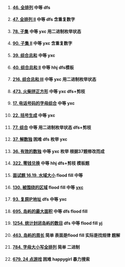 1.  #### [46. 全排列](https://leetcode-cn.com/problems/permutations/) 中等 dfs

2.  #### [47. 全排列 II](https://leetcode-cn.com/problems/permutations-ii/) 中等 dfs 含重复数字

3.  #### [78. 子集](https://leetcode-cn.com/problems/subsets/) 中等 yxc 用二进制枚举状态 

4.  #### [90. 子集 II](https://leetcode-cn.com/problems/subsets-ii/) 中等 yxc 含重复数字

5.  #### [39. 组合总和](https://leetcode-cn.com/problems/combination-sum/) 中等 yxc

6.  #### [40. 组合总和 II](https://leetcode-cn.com/problems/combination-sum-ii/) 中等 hhj  dfs模板

7.  #### [216. 组合总和 III](https://leetcode-cn.com/problems/combination-sum-iii/) 中等 yxc 用二进制枚举状态

8.  #### [473. 火柴拼正方形](https://leetcode-cn.com/problems/matchsticks-to-square/) 中等 yxc dfs+剪枝

9.  #### [17. 电话号码的字母组合](https://leetcode-cn.com/problems/letter-combinations-of-a-phone-number/) 中等 yxc

10.  #### [22. 括号生成](https://leetcode-cn.com/problems/generate-parentheses/) 中等 yxc

11.  #### [77. 组合](https://leetcode-cn.com/problems/combinations/) 中等 用二进制枚举状态  dfs+剪枝

12.  #### [37. 解数独](https://leetcode-cn.com/problems/sudoku-solver/) 困难 dfs 枚举 yxc

13.  #### [36. 有效的数独](https://leetcode-cn.com/problems/valid-sudoku/) 中等 yxc 枚举 根据37题修改而成

14.  #### [322. 零钱兑换](https://leetcode-cn.com/problems/coin-change/) 中等 hhj dfs+剪枝 模板题

15.  #### [面试题 16.19. 水域大小](https://leetcode-cn.com/problems/pond-sizes-lcci/) flood fill 中等

16.  #### [130. 被围绕的区域](https://leetcode-cn.com/problems/surrounded-regions/) flood fill 中等 [yxc](https://blog.csdn.net/SYaoJun/article/details/100571916)

17.  #### [93. 复原IP地址](https://leetcode-cn.com/problems/restore-ip-addresses/) dfs 中等 yxc

18.  #### [695. 岛屿的最大面积](https://leetcode-cn.com/problems/max-area-of-island/) 中等 dfs flood fill 

19.  #### [1254. 统计封闭岛屿的数目](https://leetcode-cn.com/problems/number-of-closed-islands/) dfs 中等 flood fill yj

20.  #### [463. 岛屿的周长](https://leetcode-cn.com/problems/island-perimeter/) 简单 表面是flood fill 实际是找规律 题解

21.  #### [784. 字母大小写全排列](https://leetcode-cn.com/problems/letter-case-permutation/) 简单 二进制 

22.  #### [679. 24 点游戏](https://leetcode-cn.com/problems/24-game/) 困难 happygirl 暴力搜索